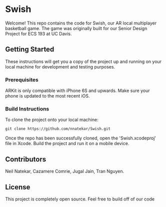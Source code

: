 # Swish

Welcome! This repo contains the code for Swish, our AR local multiplayer basketball game. The game was originally built for our Senior Design Project for ECS 193 at UC Davis. 

## Getting Started

These instructions will get you a copy of the project up and running on your local machine for development and testing purposes.

### Prerequisites

ARKit is only compatible with iPhone 6S and upwards. Make sure your phone is updated to the most recent iOS. 

### Build Instructions

To clone the project onto your local machine:

```
git clone https://github.com/nnatekar/Swish.git
```

Once the repo has been successfully cloned, open the 'Swish.xcodeproj' file in Xcode. Build the project and run it on a mobile device.

## Contributors

Neil Natekar,
 Cazamere Comrie,
 Jugal Jain,
 Tran Nguyen.

## License

This project is completely open source. Feel free to build off of our code

